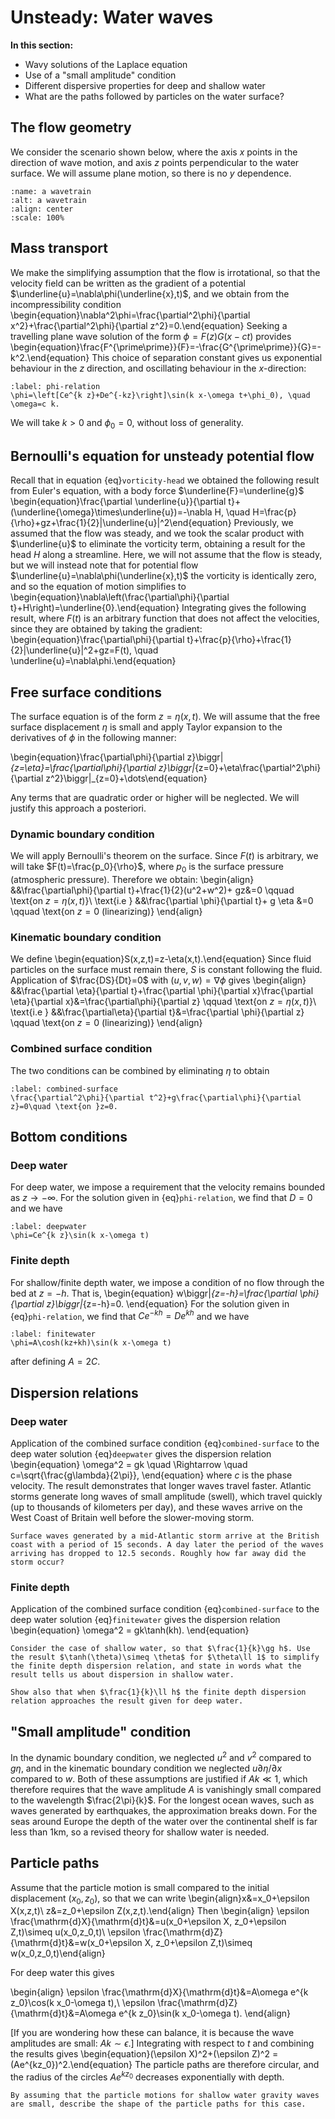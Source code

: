 # Unsteady: Water waves

**In this section:**

* Wavy solutions of the Laplace equation
* Use of a "small amplitude" condition
* Different dispersive properties for deep and shallow water
* What are the paths followed by particles on the water surface?

## The flow geometry
We consider the scenario shown below, where the axis $x$ points in the direction of wave motion, and axis $z$ points perpendicular to the water surface. We will assume plane motion, so there is no $y$ dependence.

```{image} navstok_img/sea.png
:name: a wavetrain
:alt: a wavetrain
:align: center
:scale: 100%
```

## Mass transport
We make the simplifying assumption that the flow is irrotational, so that the velocity field can be written as the gradient of a potential $\underline{u}=\nabla\phi(\underline{x},t)$, and we obtain from the incompressibility condition
\begin{equation}\nabla^2\phi=\frac{\partial^2\phi}{\partial x^2}+\frac{\partial^2\phi}{\partial z^2}=0.\end{equation}
Seeking a travelling plane wave solution of the form $\phi=F(z)G(x-c t)$ provides
\begin{equation}\frac{F^{\prime\prime}}{F}=-\frac{G^{\prime\prime}}{G}=-k^2.\end{equation}
This choice of separation constant gives us exponential behaviour in the $z$ direction, and oscillating behaviour in the $x$-direction:
```{math}
:label: phi-relation
\phi=\left[Ce^{k z}+De^{-kz}\right]\sin(k x-\omega t+\phi_0), \quad \omega=c k.
```
We will take $k>0$ and $\phi_0=0$, without loss of generality.

## Bernoulli's equation for unsteady potential flow
Recall that in equation {eq}`vorticity-head` we obtained the following result from Euler's equation, with a body force $\underline{F}=\underline{g}$
\begin{equation}\frac{\partial \underline{u}}{\partial t}+(\underline{\omega}\times\underline{u})=-\nabla H, \quad H=\frac{p}{\rho}+gz+\frac{1}{2}|\underline{u}|^2\end{equation}
Previously, we assumed that the flow was steady, and we took the scalar product with $\underline{u}$ to eliminate the vorticity term, obtaining a result for the head $H$ along a streamline.
Here, we will not assume that the flow is steady, but we will instead note that for potential flow $\underline{u}=\nabla\phi(\underline{x},t)$ the vorticity is identically zero, and so the equation of motion simplifies to
\begin{equation}\nabla\left(\frac{\partial\phi}{\partial t}+H\right)=\underline{0}.\end{equation}
Integrating gives the following result, where $F(t)$ is an arbitrary function that does not affect the velocities, since they are obtained by taking the gradient:
\begin{equation}\frac{\partial\phi}{\partial t}+\frac{p}{\rho}+\frac{1}{2}|\underline{u}|^2+gz=F(t), \quad \underline{u}=\nabla\phi.\end{equation}  

## Free surface conditions
The surface equation is of the form $z=\eta(x,t)$. We will assume that the free surface displacement $\eta$ is small and apply Taylor expansion to the derivatives of $\phi$ in the following manner:

\begin{equation}\frac{\partial\phi}{\partial z}\biggr|_{z=\eta}=\frac{\partial\phi}{\partial z}\biggr|_{z=0}+\eta\frac{\partial^2\phi}{\partial z^2}\biggr|_{z=0}+\dots\end{equation}

Any terms that are quadratic order or higher will be neglected. We will justify this approach a posteriori.

### Dynamic boundary condition
We will apply Bernoulli's theorem on the surface. Since $F(t)$ is arbitrary, we will take $F(t)=\frac{p_0}{\rho}$, where $p_0$ is the surface pressure (atmospheric pressure). Therefore we obtain:
\begin{align}
&&\frac{\partial\phi}{\partial t}+\frac{1}{2}(u^2+w^2)+ gz&=0 \qquad \text{on $z=\eta(x,t)$}\\
\text{i.e } &&\frac{\partial \phi}{\partial t}+ g \eta &=0 \qquad \text{on $z=0$ (linearizing)}
\end{align}

### Kinematic boundary condition
We define
\begin{equation}S(x,z,t)=z-\eta(x,t).\end{equation}
Since fluid particles on the surface must remain there, $S$ is constant following the fluid. Application of $\frac{DS}{Dt}=0$ with $(u,v,w)=\nabla\phi$ gives
\begin{align}
&&\frac{\partial \eta}{\partial t}+\frac{\partial \phi}{\partial x}\frac{\partial \eta}{\partial x}&=\frac{\partial\phi}{\partial z} \qquad \text{on $z=\eta(x,t)$}\\
\text{i.e } &&\frac{\partial\eta}{\partial t}&=\frac{\partial \phi}{\partial z} \qquad \text{on $z=0$ (linearizing)}
\end{align}


### Combined surface condition
The two conditions can be combined by eliminating $\eta$ to obtain

```{math}
:label: combined-surface
\frac{\partial^2\phi}{\partial t^2}+g\frac{\partial\phi}{\partial z}=0\quad \text{on }z=0.
```

## Bottom conditions

### Deep water
For deep water, we impose a requirement that the velocity remains bounded as $z\rightarrow -\infty$. For the solution given in {eq}`phi-relation`, we find that $D=0$ and we have
```{math}
:label: deepwater
\phi=Ce^{k z}\sin(k x-\omega t)
```

### Finite depth
For shallow/finite depth water, we impose a condition of no flow through the bed at $z=-h$. That is,
\begin{equation}
w\biggr|_{z=-h}=\frac{\partial \phi}{\partial z}\biggr|_{z=-h}=0.
\end{equation}
For the solution given in {eq}`phi-relation`, we find that $Ce^{-kh}=De^{kh}$ and we have

```{math}
:label: finitewater
\phi=A\cosh(kz+kh)\sin(k x-\omega t)
```
after defining $A=2C$.

## Dispersion relations

### Deep water
Application of the combined surface condition {eq}`combined-surface` to the deep water solution {eq}`deepwater` gives the dispersion relation
\begin{equation}
\omega^2 = gk \quad \Rightarrow \quad c=\sqrt{\frac{g\lambda}{2\pi}},
\end{equation}
where $c$ is the phase velocity. The result demonstrates that longer waves travel faster. Atlantic storms generate long waves of small amplitude (swell), which travel quickly (up to thousands of kilometers per day), and these waves arrive on the West Coast of Britain well before the slower-moving storm.

```{exercise}
Surface waves generated by a mid-Atlantic storm arrive at the British coast with a period of 15 seconds. A day later the period of the waves arriving has dropped to 12.5 seconds. Roughly how far away did the storm occur?
```

### Finite depth
Application of the combined surface condition {eq}`combined-surface` to the deep water solution {eq}`finitewater` gives the dispersion relation
\begin{equation}
\omega^2 = gk\tanh(kh).
\end{equation}

```{exercise}
Consider the case of shallow water, so that $\frac{1}{k}\gg h$. Use the result $\tanh(\theta)\simeq \theta$ for $\theta\ll 1$ to simplify the finite depth dispersion relation, and state in words what the result tells us about dispersion in shallow water.

Show also that when $\frac{1}{k}\ll h$ the finite depth dispersion relation approaches the result given for deep water.
```


## "Small amplitude" condition
In the dynamic boundary condition, we neglected $u^2$ and $v^2$ compared to $g\eta$, and in the kinematic boundary condition we neglected $u\partial\eta/\partial x$ compared to $w$. Both of these assumptions are justified if $Ak\ll 1$, which therefore requires that the wave amplitude $A$ is vanishingly small compared to the wavelength $\frac{2\pi}{k}$.
For the longest ocean waves, such as waves generated by earthquakes, the approximation breaks down. For the seas around Europe the depth of the water over the continental shelf is far less than 1km, so a revised theory for shallow water is needed.

## Particle paths
Assume that the particle motion is small compared to the initial displacement $(x_0,z_0)$, so that we can write
\begin{align}x&=x_0+\epsilon X(x,z,t)\\ z&=z_0+\epsilon Z(x,z,t).\end{align}
Then
\begin{align}
\epsilon \frac{\mathrm{d}X}{\mathrm{d}t}&=u(x_0+\epsilon X, z_0+\epsilon Z,t)\simeq u(x_0,z_0,t)\\
\epsilon \frac{\mathrm{d}Z}{\mathrm{d}t}&=w(x_0+\epsilon X, z_0+\epsilon Z,t)\simeq w(x_0,z_0,t)\end{align}

For deep water this gives

\begin{align}
\epsilon \frac{\mathrm{d}X}{\mathrm{d}t}&=A\omega e^{k z_0}\cos(k x_0-\omega t),\\
\epsilon \frac{\mathrm{d}Z}{\mathrm{d}t}&=A\omega e^{k z_0}\sin(k x_0-\omega t).
 \end{align}

[If you are wondering how these can balance, it is because the wave amplitudes are small: $Ak\sim \epsilon$.]
Integrating with respect to $t$ and combining the results gives
\begin{equation}(\epsilon X)^2+(\epsilon Z)^2 = (Ae^{kz_0})^2.\end{equation}
The particle paths are therefore circular, and the radius of the circles $Ae^{k z_0}$ decreases exponentially with depth.

```{exercise}
By assuming that the particle motions for shallow water gravity waves are small, describe the shape of the particle paths for this case.
```
